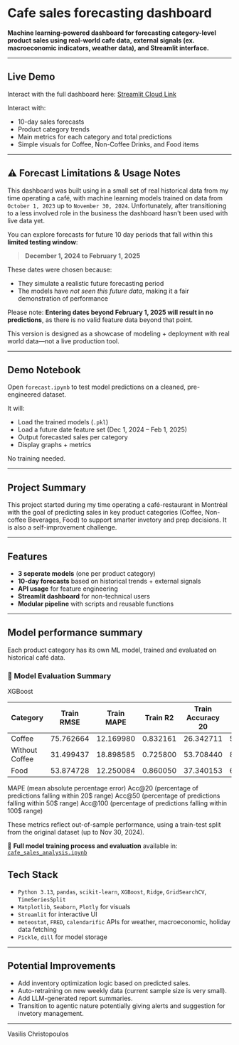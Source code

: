 # Cafe sales forecasting dashboard

**Machine learning-powered dashboard for forecasting category-level product sales using real-world cafe data, external signals (ex. macroeconomic indicators, weather data), and Streamlit interface.**

---

## Live Demo

Interact with the full dashboard here: [Streamlit Cloud Link]()

Interact with:
- 10-day sales forecasts
- Product category trends
- Main metrics for each category and total predictions
- Simple visuals for Coffee, Non-Coffee Drinks, and Food items

---

## ⚠️ Forecast Limitations & Usage Notes

This dashboard was built using in a small set of real historical data from my time operating a café, with machine learning models trained on data from `October 1, 2023` up to `November 30, 2024`. Unfortunately, after transitioning to a less involved role in the business the dashboard hasn't been used with live data yet.

You can explore forecasts for future 10 day periods that fall within this **limited testing window**:
> **December 1, 2024 to February 1, 2025**

These dates were chosen because:
- They simulate a realistic future forecasting period
- The models have *not seen this future data*, making it a fair demonstration of performance

Please note: **Entering dates beyond February 1, 2025 will result in no predictions**, as there is no valid feature data beyond that point.

This version is designed as a showcase of modeling + deployment with real world data—not a live production tool.

---

## Demo Notebook

Open `forecast.ipynb` to test model predictions on a cleaned, pre-engineered dataset.

It will:
- Load the trained models (`.pkl`)
- Load a future date feature set (Dec 1, 2024 – Feb 1, 2025)
- Output forecasted sales per category
- Display graphs + metrics

No training needed.

---

## Project Summary

This project started during my time operating a café-restaurant in Montréal with the goal of predicting sales in key product categories (Coffee, Non-coffee Beverages, Food) to support smarter invetory and prep decisions. It is also a self-improvement challenge.

---

## Features

- **3 seperate models** (one per product category)
- **10-day forecasts** based on historical trends + external signals
- **API usage** for feature engineering
- **Streamlit dashboard** for non-technical users
- **Modular pipeline** with scripts and reusable functions

---

## Model performance summary

Each product category has its own ML model, trained and evaluated on historical café data.

### 📏 Model Evaluation Summary

XGBoost

| Category        | Train RMSE | Train MAPE | Train R2  | Train Accuracy 20 | Train Accuracy 50 | Train Accuracy 100 | Test RMSE | Test MAPE | Test R2   | CV RMSE   | Test Accuracy 20 | Test Accuracy 50 | Test Accuracy 100 |
|-----------------|------------|------------|-----------|-------------------|-------------------|--------------------|-----------|-----------|-----------|-----------|------------------|------------------|-------------------|
| Coffee          | 75.762664  | 12.169980  | 0.832161  | 26.342711         | 54.219949         | 80.818414          | 66.751111 | 10.267258 | 0.783905  | 87.792579 | 10.714286        | 50.000000        | 85.714286         |
| Without Coffee  | 31.499437  | 18.898585  | 0.725800  | 53.708440         | 88.491049         | 99.232737          | 39.052506 | 22.003901 | 0.604147  | 46.283391 | 42.857143        | 75.000000        | 100.000000        |
| Food            | 53.874728  | 12.250084  | 0.860050  | 37.340153         | 69.309463         | 92.583120          | 65.837330 | 16.490270 | 0.798241  | 91.087567 | 32.142857        | 53.571429        | 85.714286         |

MAPE (mean absolute percentage error)
Acc@20 (percentage of predictions falling within 20$ range)
Acc@50 (percentage of predictions falling within 50$ range)
Acc@100 (percentage of predictions falling within 100$ range)


These metrics reflect out-of-sample performance, using a train-test split from the original dataset (up to Nov 30, 2024).

📓 **Full model training process and evaluation** available in:  
[`cafe_sales_analysis.ipynb`](cafe_sales_analysis.ipynb)

## Tech Stack

- `Python 3.13`, `pandas`, `scikit-learn`, `XGBoost`, `Ridge`, `GridSearchCV`, `TimeSeriesSplit`
- `Matplotlib`, `Seaborn`, `Plotly` for visuals
- `Streamlit` for interactive UI
- `meteostat`, `FRED`, `calendarific` APIs for weather, macroeconomic, holiday data fetching
- `Pickle`, `dill` for model storage

---

## Potential Improvements

- Add inventory optimization logic based on predicted sales.
- Auto-retraining on new weekly data (current sample size is very small).
- Add LLM-generated report summaries.
- Transition to agentic nature potentially giving alerts and suggestion for invetory management.

---



Vasilis Christopoulos